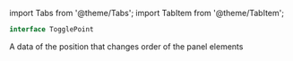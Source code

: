 import Tabs from '@theme/Tabs';
import TabItem from '@theme/TabItem';

```ts
interface TogglePoint
```
A data of the position that changes order of the panel elements
